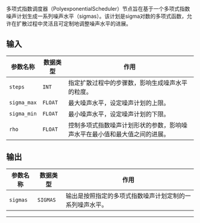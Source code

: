 
多项式指数调度器（PolyexponentialScheduler）节点旨在基于一个多项式指数噪声计划生成一系列噪声水平（sigmas）。该计划是sigma对数的多项式函数，允许在扩散过程中灵活且可定制地调整噪声水平的进展。

## 输入

| 参数名称   | 数据类型 | 作用                                                         |
|------------|----------|--------------------------------------------------------------|
| `steps`    | `INT`    | 指定扩散过程中的步骤数，影响生成噪声水平的粒度。           |
| `sigma_max`| `FLOAT`  | 最大噪声水平，设定噪声计划的上限。                         |
| `sigma_min`| `FLOAT`  | 最小噪声水平，设定噪声计划的下限。                         |
| `rho`      | `FLOAT`  | 控制多项式指数噪声计划形状的参数，影响噪声水平在最小值和最大值之间的进展。 |

## 输出

| 参数名称 | 数据类型 | 作用                                                         |
|----------|----------|--------------------------------------------------------------|
| `sigmas` | `SIGMAS`| 输出是按照指定的多项式指数噪声计划定制的一系列噪声水平。 |

---
